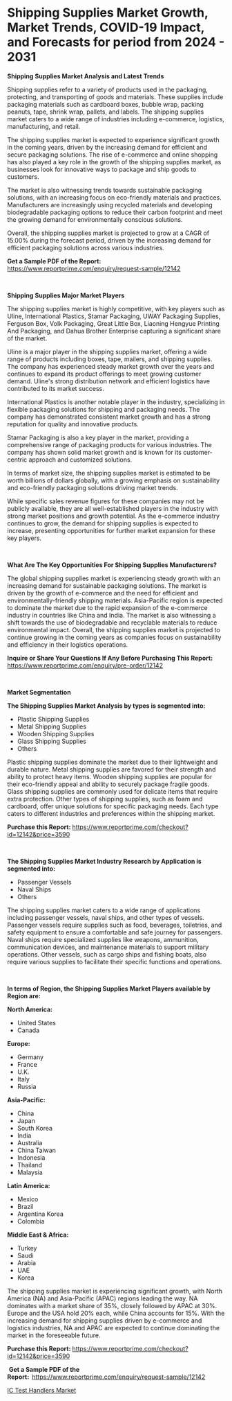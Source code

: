 <p><h1>Shipping Supplies Market Growth, Market Trends, COVID-19 Impact, and Forecasts for period from 2024 - 2031</h1></p><p><strong>Shipping Supplies Market Analysis and Latest Trends</strong></p>
<p><p>Shipping supplies refer to a variety of products used in the packaging, protecting, and transporting of goods and materials. These supplies include packaging materials such as cardboard boxes, bubble wrap, packing peanuts, tape, shrink wrap, pallets, and labels. The shipping supplies market caters to a wide range of industries including e-commerce, logistics, manufacturing, and retail.</p><p>The shipping supplies market is expected to experience significant growth in the coming years, driven by the increasing demand for efficient and secure packaging solutions. The rise of e-commerce and online shopping has also played a key role in the growth of the shipping supplies market, as businesses look for innovative ways to package and ship goods to customers.</p><p>The market is also witnessing trends towards sustainable packaging solutions, with an increasing focus on eco-friendly materials and practices. Manufacturers are increasingly using recycled materials and developing biodegradable packaging options to reduce their carbon footprint and meet the growing demand for environmentally conscious solutions.</p><p>Overall, the shipping supplies market is projected to grow at a CAGR of 15.00% during the forecast period, driven by the increasing demand for efficient packaging solutions across various industries.</p></p>
<p><strong>Get a Sample PDF of the Report:&nbsp;</strong> <a href="https://www.reportprime.com/enquiry/request-sample/12142">https://www.reportprime.com/enquiry/request-sample/12142</a></p>
<p>&nbsp;</p>
<p><strong>Shipping Supplies Major Market Players</strong></p>
<p><p>The shipping supplies market is highly competitive, with key players such as Uline, International Plastics, Stamar Packaging, UWAY Packaging Supplies, Ferguson Box, Volk Packaging, Great Little Box, Liaoning Hengyue Printing And Packaging, and Dahua Brother Enterprise capturing a significant share of the market. </p><p>Uline is a major player in the shipping supplies market, offering a wide range of products including boxes, tape, mailers, and shipping supplies. The company has experienced steady market growth over the years and continues to expand its product offerings to meet growing customer demand. Uline's strong distribution network and efficient logistics have contributed to its market success. </p><p>International Plastics is another notable player in the industry, specializing in flexible packaging solutions for shipping and packaging needs. The company has demonstrated consistent market growth and has a strong reputation for quality and innovative products. </p><p>Stamar Packaging is also a key player in the market, providing a comprehensive range of packaging products for various industries. The company has shown solid market growth and is known for its customer-centric approach and customized solutions. </p><p>In terms of market size, the shipping supplies market is estimated to be worth billions of dollars globally, with a growing emphasis on sustainability and eco-friendly packaging solutions driving market trends. </p><p>While specific sales revenue figures for these companies may not be publicly available, they are all well-established players in the industry with strong market positions and growth potential. As the e-commerce industry continues to grow, the demand for shipping supplies is expected to increase, presenting opportunities for further market expansion for these key players.</p></p>
<p>&nbsp;</p>
<p><strong>What Are The Key Opportunities For Shipping Supplies Manufacturers?</strong></p>
<p><p>The global shipping supplies market is experiencing steady growth with an increasing demand for sustainable packaging solutions. The market is driven by the growth of e-commerce and the need for efficient and environmentally-friendly shipping materials. Asia-Pacific region is expected to dominate the market due to the rapid expansion of the e-commerce industry in countries like China and India. The market is also witnessing a shift towards the use of biodegradable and recyclable materials to reduce environmental impact. Overall, the shipping supplies market is projected to continue growing in the coming years as companies focus on sustainability and efficiency in their logistics operations.</p></p>
<p><strong>Inquire or Share Your Questions If Any Before Purchasing This Report:</strong> <a href="https://www.reportprime.com/enquiry/pre-order/12142">https://www.reportprime.com/enquiry/pre-order/12142</a></p>
<p>&nbsp;</p>
<p><strong>Market Segmentation</strong></p>
<p><strong>The Shipping Supplies Market Analysis by types is segmented into:</strong></p>
<p><ul><li>Plastic Shipping Supplies</li><li>Metal Shipping Supplies</li><li>Wooden Shipping Supplies</li><li>Glass Shipping Supplies</li><li>Others</li></ul></p>
<p><p>Plastic shipping supplies dominate the market due to their lightweight and durable nature. Metal shipping supplies are favored for their strength and ability to protect heavy items. Wooden shipping supplies are popular for their eco-friendly appeal and ability to securely package fragile goods. Glass shipping supplies are commonly used for delicate items that require extra protection. Other types of shipping supplies, such as foam and cardboard, offer unique solutions for specific packaging needs. Each type caters to different industries and preferences within the shipping market.</p></p>
<p><strong>Purchase this Report:&nbsp;</strong><a href="https://www.reportprime.com/checkout?id=12142&price=3590">https://www.reportprime.com/checkout?id=12142&price=3590</a></p>
<p>&nbsp;</p>
<p><strong>The Shipping Supplies Market Industry Research by Application is segmented into:</strong></p>
<p><ul><li>Passenger Vessels</li><li>Naval Ships</li><li>Others</li></ul></p>
<p><p>The shipping supplies market caters to a wide range of applications including passenger vessels, naval ships, and other types of vessels. Passenger vessels require supplies such as food, beverages, toiletries, and safety equipment to ensure a comfortable and safe journey for passengers. Naval ships require specialized supplies like weapons, ammunition, communication devices, and maintenance materials to support military operations. Other vessels, such as cargo ships and fishing boats, also require various supplies to facilitate their specific functions and operations.</p></p>
<p>&nbsp;</p>
<p><strong>In terms of Region, the Shipping Supplies Market Players available by Region are:</strong></p>
<p>
    <p> <strong> North America: </strong>
        <ul>
            <li>United States</li>
            <li>Canada</li>
        </ul>
        </p> 
    <p> <strong> Europe: </strong>
        <ul>
            <li>Germany</li>
            <li>France</li>
            <li>U.K.</li>
            <li>Italy</li>
            <li>Russia</li>
        </ul>
        </p> 
    <p> <strong> Asia-Pacific: </strong>
        <ul>
            <li>China</li>
            <li>Japan</li>
            <li>South Korea</li>
            <li>India</li>
            <li>Australia</li>
            <li>China Taiwan</li>
            <li>Indonesia</li>
            <li>Thailand</li>
            <li>Malaysia</li>
        </ul>
        </p> 
    <p> <strong> Latin America: </strong>
        <ul>
            <li>Mexico</li>
            <li>Brazil</li>
            <li>Argentina Korea</li>
            <li>Colombia</li>
        </ul>
        </p> 
    <p> <strong> Middle East & Africa: </strong>
        <ul>
            <li>Turkey</li>
            <li>Saudi</li>
            <li>Arabia</li>
            <li>UAE</li>
            <li>Korea</li>
        </ul>
    </p>
    </p>
<p><p>The shipping supplies market is experiencing significant growth, with North America (NA) and Asia-Pacific (APAC) regions leading the way. NA dominates with a market share of 35%, closely followed by APAC at 30%. Europe and the USA hold 20% each, while China accounts for 15%. With the increasing demand for shipping supplies driven by e-commerce and logistics industries, NA and APAC are expected to continue dominating the market in the foreseeable future.</p></p>
<p><strong>Purchase this Report: </strong><a href="https://www.reportprime.com/checkout?id=12142&price=3590">https://www.reportprime.com/checkout?id=12142&price=3590</a></p>
<p>&nbsp;<strong>Get a Sample PDF of the Report:&nbsp;&nbsp;</strong><a href="https://www.reportprime.com/enquiry/request-sample/12142">https://www.reportprime.com/enquiry/request-sample/12142</a></p>
<p><strong></strong></p>
<p><p><a href="https://meowing-lemming-dd3.notion.site/IC-Test-Handlers-Market-Growth-Market-Trends-COVID-19-Impact-and-Forecasts-for-period-from-2024--d1380573f8a546ce951b9869c5607240">IC Test Handlers Market</a></p></p>
